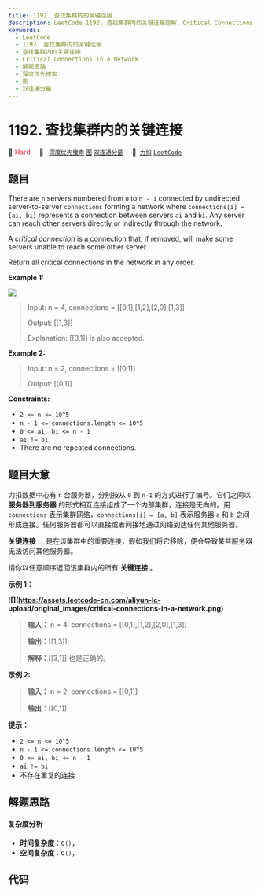 ```yaml
---
title: 1192. 查找集群内的关键连接
description: LeetCode 1192. 查找集群内的关键连接题解，Critical Connections in a Network，包含解题思路、复杂度分析以及完整的 JavaScript 代码实现。
keywords:
  - LeetCode
  - 1192. 查找集群内的关键连接
  - 查找集群内的关键连接
  - Critical Connections in a Network
  - 解题思路
  - 深度优先搜索
  - 图
  - 双连通分量
---
```


# 1192. 查找集群内的关键连接

🔴 <font color=#ff334b>Hard</font>&emsp; 🔖&ensp; [`深度优先搜索`](/tag/depth-first-search.md) [`图`](/tag/graph.md) [`双连通分量`](/tag/biconnected-component.md)&emsp; 🔗&ensp;[`力扣`](https://leetcode.cn/problems/critical-connections-in-a-network) [`LeetCode`](https://leetcode.com/problems/critical-connections-in-a-network)

## 题目

There are `n` servers numbered from `0` to `n - 1` connected by undirected
server-to-server `connections` forming a network where `connections[i] = [ai,
bi]` represents a connection between servers `ai` and `bi`. Any server can
reach other servers directly or indirectly through the network.

A _critical connection_ is a connection that, if removed, will make some
servers unable to reach some other server.

Return all critical connections in the network in any order.



**Example 1:**

![](https://assets.leetcode.com/uploads/2019/09/03/1537_ex1_2.png)

> Input: n = 4, connections = [[0,1],[1,2],[2,0],[1,3]]
> 
> Output: [[1,3]]
> 
> Explanation: [[3,1]] is also accepted.

**Example 2:**

> Input: n = 2, connections = [[0,1]]
> 
> Output: [[0,1]]

**Constraints:**

  * `2 <= n <= 10^5`
  * `n - 1 <= connections.length <= 10^5`
  * `0 <= ai, bi <= n - 1`
  * `ai != bi`
  * There are no repeated connections.


## 题目大意

力扣数据中心有 `n` 台服务器，分别按从 `0` 到 `n-1` 的方式进行了编号。它们之间以 **服务器到服务器**
的形式相互连接组成了一个内部集群，连接是无向的。用  `connections` 表示集群网络，`connections[i] = [a, b]`
表示服务器 `a` 和 `b` 之间形成连接。任何服务器都可以直接或者间接地通过网络到达任何其他服务器。

**关键连接** __ 是在该集群中的重要连接，假如我们将它移除，便会导致某些服务器无法访问其他服务器。

请你以任意顺序返回该集群内的所有 **关键连接** 。



**示例 1：**

**![](https://assets.leetcode-cn.com/aliyun-lc-
upload/original_images/critical-connections-in-a-network.png)**

> 
> 
> 
> 
> 
> **输入：** n = 4, connections = [[0,1],[1,2],[2,0],[1,3]]
> 
> **输出：**[[1,3]]
> 
> **解释：**[[3,1]] 也是正确的。

**示例 2:**

> 
> 
> 
> 
> 
> **输入：** n = 2, connections = [[0,1]]
> 
> **输出：**[[0,1]]
> 
> 



**提示：**

  * `2 <= n <= 10^5`
  * `n - 1 <= connections.length <= 10^5`
  * `0 <= ai, bi <= n - 1`
  * `ai != bi`
  * 不存在重复的连接


## 解题思路

#### 复杂度分析

- **时间复杂度**：`O()`，
- **空间复杂度**：`O()`，

## 代码

```javascript

```